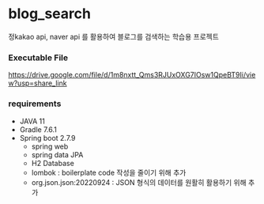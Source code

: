 # blog_search
정kakao api, naver api 를 활용하여 블로그를 검색하는 학습용 프로젝트

### Executable File
https://drive.google.com/file/d/1m8nxtt_Qms3RJUxOXG7IOsw1QpeBT9Ii/view?usp=share_link

### requirements
- JAVA 11
- Gradle 7.6.1
- Spring boot 2.7.9
  - spring web
  - spring data JPA
  - H2 Database
  - lombok : boilerplate code 작성을 줄이기 위해 추가
  - org.json.json:20220924 : JSON 형식의 데이터를 원활히 활용하기 위해 추가